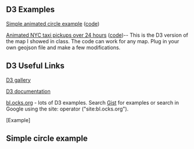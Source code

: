 ## D3 Examples

[Simple animated circle example](https://bl.ocks.org/galkamax/c19642317ac807fe13a99bbcf2eaaa75) ([code](https://github.com/MUSA-620-Fall-2017/d3/blob/master/circle-example.html))

[Animated NYC taxi pickups over 24 hours](https://bl.ocks.org/galkamax/f3ecfeb0b4ebbbec104e87a08dc4806e) ([code](https://github.com/MUSA-620-Fall-2017/d3/blob/master/nyc-taxi-pickups.html))-- This is the D3 version of the map I showed in class. The code can work for any map. Plug in your own geojson file and make a few modifications.



## D3 Useful Links

[D3 gallery](https://github.com/d3/d3/wiki/Gallery)

[D3 documentation](https://github.com/d3/d3/blob/master/API.md)

[bl.ocks.org](https://bl.ocks.org/-/about) - lots of D3 examples. Search [Gist](https://gist.github.com/) for examples or search in Google using the site: operator ("site:bl.ocks.org").

[Example]



## Simple circle example

<script src="https://d3js.org/d3.v4.min.js"></script>

<svg></svg>
<body>
<script>

var svg = d3.select("svg")
	.style("width","100%")
	.style("height","100%");

svg.append("circle")
	.attr("cx",100)
	.attr("cy",200)
	.style("fill","blue")
	.attr("r",50);
	
	
svg.append("circle")
	.attr("cx",500)
	.attr("cy",200)
	.style("fill","red")
	.attr("r",20);


</script>
</body>
